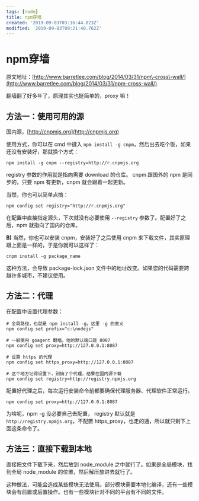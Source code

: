 ```yaml
---
tags: [node]
title: npm穿墙
created: '2019-09-03T03:16:44.023Z'
modified: '2019-09-03T09:21:40.762Z'
---
```


# npm穿墙

原文地址：[http://www.barretlee.com/blog/2014/03/31/npm\-cross\-wall/](http://www.barretlee.com/blog/2014/03/31/npm-cross-wall/)

翻墙翻了好多年了，原理其实也挺简单的，proxy 嘛！

## 方法一：使用可用的源

国内源，[http://cnpmjs.org](http://cnpmjs.org)

使用方式，你可以在 cmd 中键入 `npm install -g cnpm`，然后出去吃个饭，如果还没有安装好，那就换个方式：

```
npm install -g cnpm --registry=http://r.cnpmjs.org

```

registry 参数的作用就是指向需要 download 的仓库。 cnpm 跟国外的 npm 是同步的，只要 npm 有更新，cnpm 就会跟着一起更新。

当然，你也可以简单点搞：

```
npm config set registry="http://r.cnpmjs.org"

```

在配置中直接指定源头，下次就没有必要使用 `--registry` 参数了。配置好了之后，npm 就指向了国内的仓库。

**B)** 当然，你也可以安装 cnpm，安装好了之后使用 cnpm 来下载文件，其实原理跟上面是一样的，于是你就可以这样了：

```
cnpm install -g package_name

```

这种方法，会导致 package-lock.json 文件中的地址改变。如果您的代码需要跨越许多城市，不建议使用。

## 方法二：代理

在配置中设置代理参数：

```
# 全局路径，也就是 npm install -g，这里 -g 的意义
npm config set prefix="c:\nodejs"

# 一般使用 goagent 翻墙，他的默认端口是 8087
npm config set proxy=http://127.0.0.1:8087

# 设置 https 的代理
npm config set https_proxy=http://127.0.0.1:8087

# 这个地方记得设置下，别搞了个代理，结果在国内源下载
npm config set registry=http://registry.npmjs.org

```

配置好代理之后，每次运行安装命令前都要确保代理服务器、代理软件正常运行。

```
npm config set proxy=http://127.0.0.1:8087

```

为啥呢，npm \-g 没必要自己去配置， registry 默认就是 `http://registry.npmjs.org`，不配置 https\_proxy，也走的通，所以就只剩下上面这条命令了。

## 方法三：直接下载到本地

直接把文件下载下来，然后放到 node\_module 之中就行了。如果是全局模块，找到全局 node\_module 的位置，然后解压放进去就行了。

这种做法，可能会造成某些模块无法使用。部分模块需要本地化编译，还有一些模块会有前置或后置操作。也有一些模块针对不同的平台有不同的文件。


